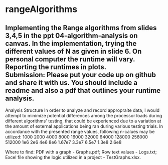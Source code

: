 # rangeAlgorithms
Implementing  the  Range  algorithms  from  slides 3,4,5  in  the  ppt  04-algorithm-analysis  on  canvas.  In  the implementation,  trying  the  different  values  of  N  as  given  in  slide  6.  On  personal  computer the runtime will vary. Reporting the runtimes in plots.  
Submission: Please put your code up on github and share it with us. You should include a  readme and also a pdf that outlines your runtime analysis.  
-------------------------------------------------------------------------------------------------------
Analysis Structure
In order to analyze and record appropraite data, I would attempt to minimize potential differences among the processor loads during different algorithms' testing, that could be experienced due to a variation at the amount of external applications being ran during various testing trials. In accordance with the presented range values, following n-calues may be utilized:
1000
2000
4000
8000
16000
32000
64000
128000
256000
512000
1e6
2e6
4e6
8e6
1.67e7
3.3e7
6.5e7
1.3e8
2.6e8

Where to find:
PDF with a graph - Graphs.pdf;
Row text values - Logs.txt;
Excel file showing the logic utilized in a project - TestGraphs.xlsx.